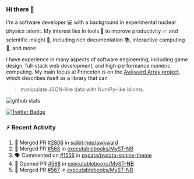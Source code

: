 ### Hi there 👋 

I'm a software developer 💻 with a background in experimental nuclear physics :atom:. My interest lies in tools :wrench: to improve productivity :chart_with_upwards_trend: and scientific insight :telescope:, including rich documentation 📚, interactive computing 🧮, and more! 

I have experience in many aspects of software engineering, including game design, full-stack web development, and high-performance numeric computing. My main focus at Princeton is on the [Awkward Array project](awkward-array.org/), which describes itself as a library that can 
> manipulate JSON-like data with NumPy-like idioms.

![github stats](https://github-readme-stats.vercel.app/api?username=agoose77&show_icons=true&hide_rank=true&hide_title=true&bg_color=30,e76445,904e95&text_color=efe3ec&icon_color=efe3ec)
<!--
**agoose77/agoose77** is a ✨ _special_ ✨ repository because its `README.md` (this file) appears on your GitHub profile.

Here are some ideas to get you started:

- 🔭 I’m currently working on ...
- 🌱 I’m currently learning ...
- 👯 I’m looking to collaborate on ...
- 🤔 I’m looking for help with ...
- 💬 Ask me about ...
- 📫 How to reach me: ...
- 😄 Pronouns: ...
- ⚡ Fun fact: ...
-->

[![Twitter Badge](https://img.shields.io/twitter/follow/agoose77?style=flat-square&logo=Twitter&logoColor=white&color=cornflowerblue)](https://twitter.com/agoose77)

### :zap: Recent Activity

<!--START_SECTION:activity-->
1. 🎉 Merged PR [#2806](https://github.com/scikit-hep/awkward/pull/2806) in [scikit-hep/awkward](https://github.com/scikit-hep/awkward)
2. 🎉 Merged PR [#568](https://github.com/executablebooks/MyST-NB/pull/568) in [executablebooks/MyST-NB](https://github.com/executablebooks/MyST-NB)
3. 🗣 Commented on [#1556](https://github.com/pydata/pydata-sphinx-theme/pull/1556#issuecomment-1802741458) in [pydata/pydata-sphinx-theme](https://github.com/pydata/pydata-sphinx-theme)
4. 💪 Opened PR [#568](https://github.com/executablebooks/MyST-NB/pull/568) in [executablebooks/MyST-NB](https://github.com/executablebooks/MyST-NB)
5. 🎉 Merged PR [#567](https://github.com/executablebooks/MyST-NB/pull/567) in [executablebooks/MyST-NB](https://github.com/executablebooks/MyST-NB)
<!--END_SECTION:activity-->
